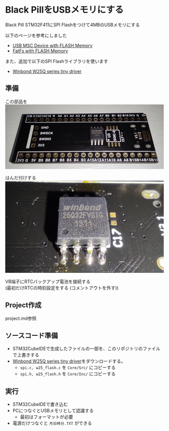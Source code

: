 # Black PillをUSBメモリにする
Black Pill STM32F411にSPI Flashをつけて4MBのUSBメモリにする

以下のページを参考にしました
- [USB MSC Device with FLASH Memory](https://innomatic.home.blog/2018/12/24/usb-msc-device-with-flash-memory/)
- [FatFs with FLASH Memory](https://innomatic.home.blog/2018/12/24/fatfs-with-flash-memory/)

また、追加で以下のSPI Flashライブラリを使います
- [Winbond W25Q series tiny driver](https://github.com/tom01h/winbond-w25-flash-drv)

## 準備
この部品を  
![](image/部品.png)

はんだ付けする  
![](image/はんだ.png)

VB端子にRTCバックアップ電池を接続する  
(最初だけRTCの時刻設定をする (コメントアウトを外す))

## Project作成
project.md参照

## ソースコード準備
- STM32CubeIDEで生成したファイルの一部を、このリポジトリのファイルで上書きする
- [Winbond W25Q series tiny driver](https://github.com/tom01h/winbond-w25-flash-drv)をダウンロードする。
    - `spi.c, w25_flash.c` を `Core/Src/` にコピーする
    - `spi.h, w25_flash.h` を `Core/Inc/` にコピーする

## 実行
- STM32CubeIDEで書き込む
- PCにつなぐとUSBメモリとして認識する
    - 最初はフォーマットが必要
- 電源だけつなぐと `月日時分.TXT` ができる
